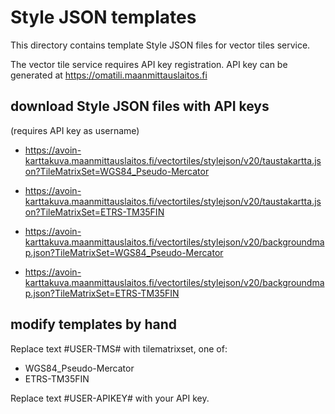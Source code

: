 
# Style JSON templates

This directory contains template Style JSON files for vector tiles service.

The vector tile service requires API key registration.
API key can be generated at <https://omatili.maanmittauslaitos.fi>

## download Style JSON files with API keys

(requires API key as username)

- <https://avoin-karttakuva.maanmittauslaitos.fi/vectortiles/stylejson/v20/taustakartta.json?TileMatrixSet=WGS84_Pseudo-Mercator>
- <https://avoin-karttakuva.maanmittauslaitos.fi/vectortiles/stylejson/v20/taustakartta.json?TileMatrixSet=ETRS-TM35FIN>

- <https://avoin-karttakuva.maanmittauslaitos.fi/vectortiles/stylejson/v20/backgroundmap.json?TileMatrixSet=WGS84_Pseudo-Mercator>
- <https://avoin-karttakuva.maanmittauslaitos.fi/vectortiles/stylejson/v20/backgroundmap.json?TileMatrixSet=ETRS-TM35FIN>

## modify templates by hand

Replace text #USER-TMS# with tilematrixset, one of:

- WGS84_Pseudo-Mercator
- ETRS-TM35FIN

Replace text #USER-APIKEY# with your API key.

